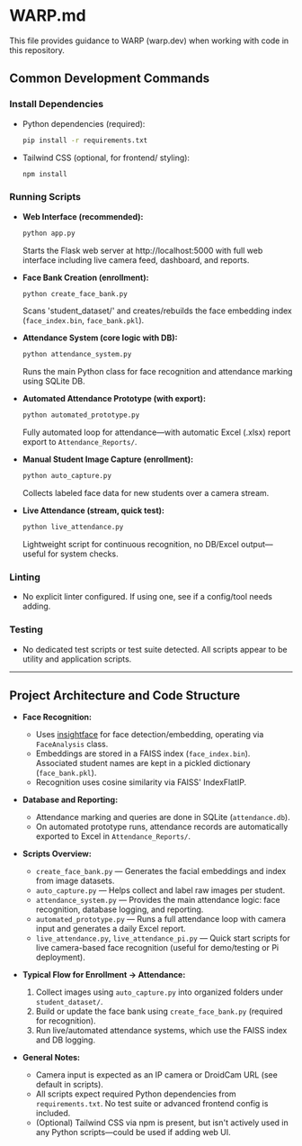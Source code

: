 # WARP.md

This file provides guidance to WARP (warp.dev) when working with code in this repository.

## Common Development Commands

### Install Dependencies
- Python dependencies (required):
  ```sh
  pip install -r requirements.txt
  ```
- Tailwind CSS (optional, for frontend/
styling):
  ```sh
  npm install
  ```

### Running Scripts
- **Web Interface (recommended):**
  ```sh
  python app.py
  ```
  Starts the Flask web server at http://localhost:5000 with full web interface including live camera feed, dashboard, and reports.

- **Face Bank Creation (enrollment):**
  ```sh
  python create_face_bank.py
  ```
  Scans 'student_dataset/' and creates/rebuilds the face embedding index (`face_index.bin`, `face_bank.pkl`).

- **Attendance System (core logic with DB):**
  ```sh
  python attendance_system.py
  ```
  Runs the main Python class for face recognition and attendance marking using SQLite DB. 

- **Automated Attendance Prototype (with export):**
  ```sh
  python automated_prototype.py
  ```
  Fully automated loop for attendance—with automatic Excel (.xlsx) report export to `Attendance_Reports/`.

- **Manual Student Image Capture (enrollment):**
  ```sh
  python auto_capture.py
  ```
  Collects labeled face data for new students over a camera stream.

- **Live Attendance (stream, quick test):**
  ```sh
  python live_attendance.py
  ```
  Lightweight script for continuous recognition, no DB/Excel output—useful for system checks.

### Linting
- No explicit linter configured. If using one, see if a config/tool needs adding.

### Testing
- No dedicated test scripts or test suite detected. All scripts appear to be utility and application scripts.

---

## Project Architecture and Code Structure

- **Face Recognition:**
  - Uses [insightface](https://github.com/deepinsight/insightface) for face detection/embedding, operating via `FaceAnalysis` class.
  - Embeddings are stored in a FAISS index (`face_index.bin`). Associated student names are kept in a pickled dictionary (`face_bank.pkl`).
  - Recognition uses cosine similarity via FAISS' IndexFlatIP.

- **Database and Reporting:**
  - Attendance marking and queries are done in SQLite (`attendance.db`).
  - On automated prototype runs, attendance records are automatically exported to Excel in `Attendance_Reports/`.

- **Scripts Overview:**
  - `create_face_bank.py` — Generates the facial embeddings and index from image datasets.
  - `auto_capture.py` — Helps collect and label raw images per student.
  - `attendance_system.py` — Provides the main attendance logic: face recognition, database logging, and reporting.
  - `automated_prototype.py` — Runs a full attendance loop with camera input and generates a daily Excel report.
  - `live_attendance.py`, `live_attendance_pi.py` — Quick start scripts for live camera-based face recognition (useful for demo/testing or Pi deployment).

- **Typical Flow for Enrollment → Attendance:**
  1. Collect images using `auto_capture.py` into organized folders under `student_dataset/`.
  2. Build or update the face bank using `create_face_bank.py` (required for recognition).
  3. Run live/automated attendance systems, which use the FAISS index and DB logging.

- **General Notes:**
  - Camera input is expected as an IP camera or DroidCam URL (see default in scripts).
  - All scripts expect required Python dependencies from `requirements.txt`. No test suite or advanced frontend config is included.
  - (Optional) Tailwind CSS via npm is present, but isn't actively used in any Python scripts—could be used if adding web UI.
